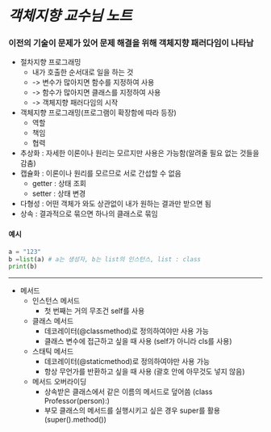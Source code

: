 # *객체지향 교수님 노트*

### 이전의 기술이 문제가 있어 문제 해결을 위해 객체지향 패러다임이 나타남

- 절차지향 프로그래밍
  - 내가 호출한 순서대로 일을 하는 것
  - -> 변수가 많아지면 함수를 지정하여 사용
  - -> 함수가 많아지면 클래스를 지정하여 사용
  - -> 객체지향 패러다임의 시작
- 객체지향 프로그래밍(프로그램이 확장함에 따라 등장)
  - 역할
  - 책임
  - 협력
- 추상화 : 자세한 이론이나 원리는 모르지만 사용은 가능함(알려줄 필요 없는 것들을 감춤)
- 캡슐화 : 이론이나 원리를 모르므로 서로 간섭할 수 없음
  - getter : 상태 조회
  - setter : 상태 변경
- 다형성 : 어떤 객체가 와도 상관없이 내가 원하는 결과만 받으면 됨
- 상속 : 결과적으로 묶으면 하나의 클래스로 묶임

#### 예시

```python
a = "123"
b =list(a) # a는 생성자, b는 list의 인스턴스, list : class
print(b)
```

---

- 메서드
  - 인스턴스 메서드
    - 첫 번째는 거의 무조건 self를 사용
  - 클래스 메서드
    - 데코레이터(@classmethod)로 정의하여야만 사용 가능
    - 클래스 변수에 접근하고 싶을 때 사용 (self가 아니라 cls를 사용)
  - 스태틱 메서드
    - 데코레이터(@staticmethod)로 정의하여야만 사용 가능
    - 항상 무언가를 반환하고 싶을 때 사용 (괄호 안에 아무것도 넣지 않음)
  - 메서드 오버라이딩
    - 상속받은 클래스에서 같은 이름의 메서드로 덮어씀 (class Professor(person):)
    - 부모 클래스의 메서드를 실행시키고 싶은 경우 super를 활용 (super().method())
